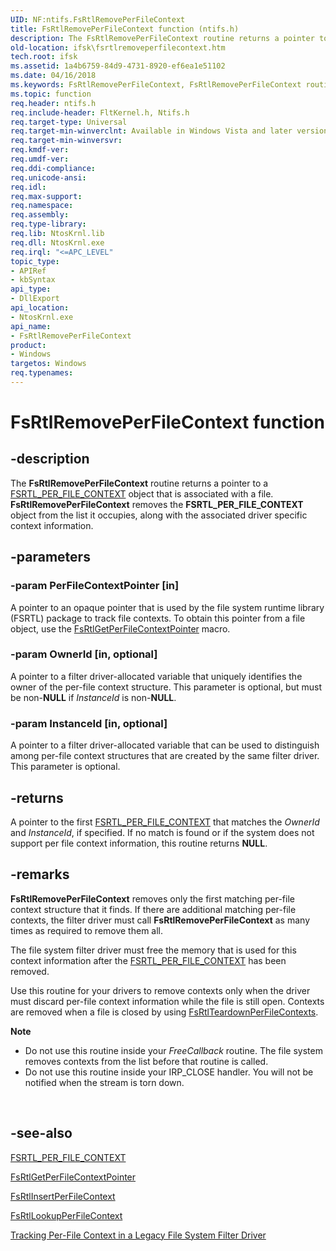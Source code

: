 ```yaml
---
UID: NF:ntifs.FsRtlRemovePerFileContext
title: FsRtlRemovePerFileContext function (ntifs.h)
description: The FsRtlRemovePerFileContext routine returns a pointer to a FSRTL_PER_FILE_CONTEXT object that is associated with a file.
old-location: ifsk\fsrtlremoveperfilecontext.htm
tech.root: ifsk
ms.assetid: 1a4b6759-84d9-4731-8920-ef6ea1e51102
ms.date: 04/16/2018
ms.keywords: FsRtlRemovePerFileContext, FsRtlRemovePerFileContext routine [Installable File System Drivers], fsrtlref_90f829b2-a8ed-44fd-adb3-61c57f5f9aad.xml, ifsk.fsrtlremoveperfilecontext, ntifs/FsRtlRemovePerFileContext
ms.topic: function
req.header: ntifs.h
req.include-header: FltKernel.h, Ntifs.h
req.target-type: Universal
req.target-min-winverclnt: Available in Windows Vista and later versions of the Windows operating system.
req.target-min-winversvr: 
req.kmdf-ver: 
req.umdf-ver: 
req.ddi-compliance: 
req.unicode-ansi: 
req.idl: 
req.max-support: 
req.namespace: 
req.assembly: 
req.type-library: 
req.lib: NtosKrnl.lib
req.dll: NtosKrnl.exe
req.irql: "<=APC_LEVEL"
topic_type:
- APIRef
- kbSyntax
api_type:
- DllExport
api_location:
- NtosKrnl.exe
api_name:
- FsRtlRemovePerFileContext
product:
- Windows
targetos: Windows
req.typenames: 
---
```


# FsRtlRemovePerFileContext function


## -description


The <b>FsRtlRemovePerFileContext</b> routine returns a pointer to a <a href="https://msdn.microsoft.com/library/windows/hardware/ff547352">FSRTL_PER_FILE_CONTEXT</a> object that is associated with a file. <b>FsRtlRemovePerFileContext</b> removes the <b>FSRTL_PER_FILE_CONTEXT</b> object from the list it occupies, along with the associated driver specific context information.


## -parameters




### -param PerFileContextPointer [in]

A pointer to an opaque pointer that is used by the file system runtime library (FSRTL) package to track file contexts. To obtain this pointer from a file object, use the <a href="https://msdn.microsoft.com/library/windows/hardware/ff546051">FsRtlGetPerFileContextPointer</a> macro.


### -param OwnerId [in, optional]

A pointer to a filter driver-allocated variable that uniquely identifies the owner of the per-file context structure.  This parameter is optional, but must be non-<b>NULL</b> if <i>InstanceId</i> is non-<b>NULL</b>. 


### -param InstanceId [in, optional]

A pointer to a filter driver-allocated variable that can be used to distinguish among per-file context structures that are created by the same filter driver.  This parameter is optional.


## -returns



A pointer to the first <a href="https://msdn.microsoft.com/library/windows/hardware/ff547352">FSRTL_PER_FILE_CONTEXT</a> that matches the <i>OwnerId</i> and <i>InstanceId</i>, if specified. If no match is found or if the system does not support per file context information, this routine returns <b>NULL</b>.




## -remarks



<b>FsRtlRemovePerFileContext</b> removes only the first matching per-file context structure that it finds. If there are additional matching per-file contexts, the filter driver must call <b>FsRtlRemovePerFileContext</b> as many times as required to remove them all.

The file system filter driver must free the memory that is used for this context information after the <a href="https://msdn.microsoft.com/library/windows/hardware/ff547352">FSRTL_PER_FILE_CONTEXT</a> has been removed.

Use this routine for your drivers to remove contexts only when the driver must discard per-file context information while the file is still open. Contexts are removed when a file is closed by using <a href="https://msdn.microsoft.com/library/windows/hardware/ff547290">FsRtlTeardownPerFileContexts</a>.

<div class="alert"><b>Note</b>  <ul>
<li>
Do not use this routine inside your <i>FreeCallback</i> routine. The file system removes contexts from the list before that routine is called.

</li>
<li>
Do not use this routine inside your IRP_CLOSE handler. You will not be notified when the stream is torn down.

</li>
</ul>
</div>
<div> </div>



## -see-also




<a href="https://msdn.microsoft.com/library/windows/hardware/ff547352">FSRTL_PER_FILE_CONTEXT</a>



<a href="https://msdn.microsoft.com/library/windows/hardware/ff546051">FsRtlGetPerFileContextPointer</a>



<a href="https://msdn.microsoft.com/library/windows/hardware/ff546184">FsRtlInsertPerFileContext</a>



<a href="https://msdn.microsoft.com/library/windows/hardware/ff546930">FsRtlLookupPerFileContext</a>



<a href="https://msdn.microsoft.com/6be3ff10-47e4-47f5-8f15-88a80a16f451">Tracking Per-File Context in a Legacy File System Filter Driver</a>
 

 

